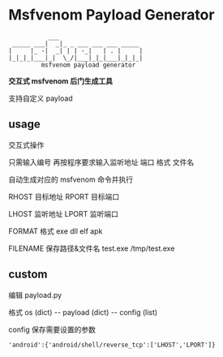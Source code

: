 # Msfvenom Payload Generator

```
           ___
 _____ ___|  _|_ _ ___ ___ ___ _____
|     |_ -|  _| | | -_|   | . |     |
|_|_|_|___|_|  \_/|___|_|_|___|_|_|_|
         msfvenom payload generator
```
**交互式 msfvenom 后门生成工具**

支持自定义 payload

## usage

交互式操作

只需输入编号 再按程序要求输入监听地址 端口 格式 文件名

自动生成对应的 msfvenom 命令并执行

RHOST 目标地址 RPORT 目标端口

LHOST 监听地址 LPORT 监听端口

FORMAT 格式 exe dll elf apk

FILENAME 保存路径&文件名 test.exe /tmp/test.exe

## custom

编辑 payload.py

格式 os (dict) -- payload (dict) -- config (list)

config 保存需要设置的参数

`'android':{'android/shell/reverse_tcp':['LHOST','LPORT']}`
